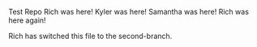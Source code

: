 Test Repo Rich was here!
Kyler was here!
Samantha was here!
Rich was here again!

Rich has switched this file to the second-branch.